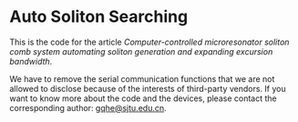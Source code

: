 # Auto Soliton Searching

This is the code for the article *Computer-controlled microresonator soliton comb system automating soliton generation and expanding excursion bandwidth*.

We have to remove the serial communication functions that we are not allowed to disclose because of the interests of third-party vendors. If you want to know more about the code and the devices, please contact the corresponding author: gqhe@sjtu.edu.cn.



